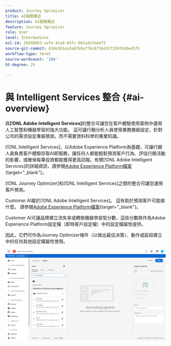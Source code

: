 ```yaml
---
product: Journey Optimizer
title: AI服務概述
description: AI服務概述
feature: Journey Optimizer
role: User
level: Intermediate
exl-id: 2b6989b3-cefe-4ca9-85fc-961a437edef3
source-git-commit: 63de381ea3a87b9a77bc6f1643272597b50ed575
workflow-type: tm+mt
source-wordcount: '204'
ht-degree: 2%

---
```


# 與 Intelligent Services 整合 {#ai-overview}

與&#x200B;**[!DNL Adobe Intelligent Services]**&#x200B;的整合可讓您在客戶體驗使用案例中運用人工智慧和機器學習的強大功能。 這可讓行銷分析人員使用業務層級設定，針對公司的需求設定專屬預測，而不需要資料科學的專業知識。

[!DNL Intelligent Services]，以Adobe Experience Platform為基礎，可讓行銷人員負責客戶體驗存取AI即服務，讓任何人都能輕鬆預測客戶行為、評估行銷活動的影響，或確保每筆投資都能獲得更高回報。有關[!DNL Adobe Intelligent Services]的詳細資訊，請參閱[Adobe Experience Platform檔案](https://experienceleague.adobe.com/docs/experience-platform/intelligent-services/home.html){target=&quot;_blank&quot;}。

[!DNL Journey Optimizer]和[!DNL Intelligent Services]之間的整合可讓您運用客戶預測。

Customer AI屬於[!DNL Adobe Intelligent Services]。 這有助於預測客戶可能做什麼。 請參閱[Adobe Experience Platform檔案](https://experienceleague.adobe.com/docs/experience-platform/intelligent-services/customer-ai/overview.html){target=&quot;_blank&quot;}。

Customer AI可讓品牌建立流失率或轉換機器學習型分數，這些分數將作為Adobe Experience Platform設定檔（即時客戶設定檔）中的設定檔屬性提供。

因此，它們可作為Journey Optimizer條件（以做出最佳決策）、動作或區段建立中的任何其他設定檔屬性使用。

![](../assets/customer-ai.png)

